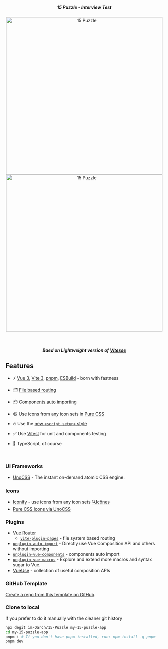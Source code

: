 <h5 align='center'>
<b>15 Puzzle - Interview Test</b>
</h5>

<p align='center'>
  <img src='https://freeimage.host/i/HGWtHJV' alt='15 Puzzle' width='500'/>
  <img src='https://freeimage.host/i/HGWZyUQ' alt='15 Puzzle' width='500'/>
</p>

<br>

<h5 align='center'>
<b>Baed on Lightweight version of <a href="https://github.com/antfu/vitesse">Vitesse</a></b>
</h5>

## Features

- ⚡️ [Vue 3](https://github.com/vuejs/core), [Vite 3](https://github.com/vitejs/vite), [pnpm](https://pnpm.io/), [ESBuild](https://github.com/evanw/esbuild) - born with fastness

- 🗂 [File based routing](./src/pages)

- 📦 [Components auto importing](./src/components)

- 😃 Use icons from any icon sets in [Pure CSS](https://github.com/antfu/unocss/tree/main/packages/preset-icons)

- 🔥 Use the [new `<script setup>` style](https://github.com/vuejs/rfcs/pull/227)

- ✅ Use [Vitest](http://vitest.dev/) for unit and components testing

- 🦾 TypeScript, of course


<br>

### UI Frameworks

- [UnoCSS](https://github.com/antfu/unocss) - The instant on-demand atomic CSS engine.

### Icons

- [Iconify](https://iconify.design) - use icons from any icon sets [🔍Icônes](https://icones.netlify.app/)
- [Pure CSS Icons via UnoCSS](https://github.com/antfu/unocss/tree/main/packages/preset-icons)

### Plugins

- [Vue Router](https://github.com/vuejs/vue-router)
  - [`vite-plugin-pages`](https://github.com/hannoeru/vite-plugin-pages) - file system based routing
- [`unplugin-auto-import`](https://github.com/antfu/unplugin-auto-import) - Directly use Vue Composition API and others without importing
- [`unplugin-vue-components`](https://github.com/antfu/unplugin-vue-components) - components auto import
- [`unplugin-vue-macros`](https://github.com/sxzz/unplugin-vue-macros) - Explore and extend more macros and syntax sugar to Vue.
- [VueUse](https://github.com/antfu/vueuse) - collection of useful composition APIs


### GitHub Template

[Create a repo from this template on GitHub](https://github.com/im-Qarch/15-Puzzle/generate).

### Clone to local

If you prefer to do it manually with the cleaner git history

```bash
npx degit im-Qarch/15-Puzzle my-15-puzzle-app
cd my-15-puzzle-app
pnpm i # If you don't have pnpm installed, run: npm install -g pnpm
pnpm dev
```
